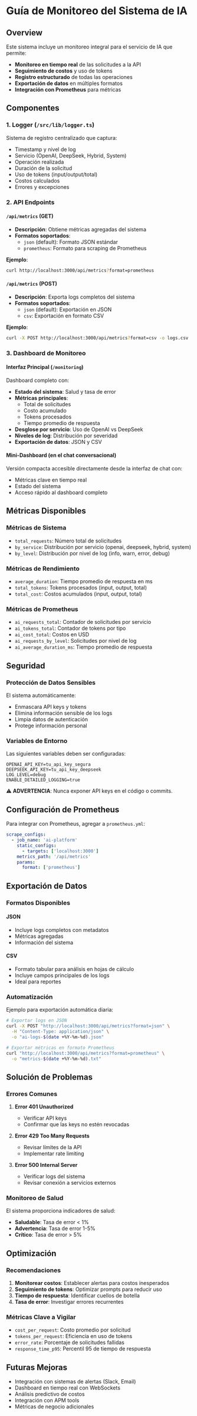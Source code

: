 # Guía de Monitoreo del Sistema de IA

## Overview

Este sistema incluye un monitoreo integral para el servicio de IA que permite:

- **Monitoreo en tiempo real** de las solicitudes a la API
- **Seguimiento de costos** y uso de tokens
- **Registro estructurado** de todas las operaciones
- **Exportación de datos** en múltiples formatos
- **Integración con Prometheus** para métricas

## Componentes

### 1. Logger (`/src/lib/logger.ts`)

Sistema de registro centralizado que captura:

- Timestamp y nivel de log
- Servicio (OpenAI, DeepSeek, Hybrid, System)
- Operación realizada
- Duración de la solicitud
- Uso de tokens (input/output/total)
- Costos calculados
- Errores y excepciones

### 2. API Endpoints

#### `/api/metrics` (GET)

- **Descripción**: Obtiene métricas agregadas del sistema
- **Formatos soportados**:
  - `json` (default): Formato JSON estándar
  - `prometheus`: Formato para scraping de Prometheus

**Ejemplo**:
```bash
curl http://localhost:3000/api/metrics?format=prometheus
```

#### `/api/metrics` (POST)

- **Descripción**: Exporta logs completos del sistema
- **Formatos soportados**:
  - `json` (default): Exportación en JSON
  - `csv`: Exportación en formato CSV

**Ejemplo**:
```bash
curl -X POST http://localhost:3000/api/metrics?format=csv -o logs.csv
```

### 3. Dashboard de Monitoreo

#### Interfaz Principal (`/monitoring`)

Dashboard completo con:

- **Estado del sistema**: Salud y tasa de error
- **Métricas principales**:
  - Total de solicitudes
  - Costo acumulado
  - Tokens procesados
  - Tiempo promedio de respuesta
- **Desglose por servicio**: Uso de OpenAI vs DeepSeek
- **Niveles de log**: Distribución por severidad
- **Exportación de datos**: JSON y CSV

#### Mini-Dashboard (en el chat conversacional)

Versión compacta accesible directamente desde la interfaz de chat con:

- Métricas clave en tiempo real
- Estado del sistema
- Acceso rápido al dashboard completo

## Métricas Disponibles

### Métricas de Sistema

- `total_requests`: Número total de solicitudes
- `by_service`: Distribución por servicio (openai, deepseek, hybrid, system)
- `by_level`: Distribución por nivel de log (info, warn, error, debug)

### Métricas de Rendimiento

- `average_duration`: Tiempo promedio de respuesta en ms
- `total_tokens`: Tokens procesados (input, output, total)
- `total_cost`: Costos acumulados (input, output, total)

### Métricas de Prometheus

- `ai_requests_total`: Contador de solicitudes por servicio
- `ai_tokens_total`: Contador de tokens por tipo
- `ai_cost_total`: Costos en USD
- `ai_requests_by_level`: Solicitudes por nivel de log
- `ai_average_duration_ms`: Tiempo promedio de respuesta

## Seguridad

### Protección de Datos Sensibles

El sistema automáticamente:

- Enmascara API keys y tokens
- Elimina información sensible de los logs
- Limpia datos de autenticación
- Protege información personal

### Variables de Entorno

Las siguientes variables deben ser configuradas:

```env
OPENAI_API_KEY=tu_api_key_segura
DEEPSEEK_API_KEY=tu_api_key_deepseek
LOG_LEVEL=debug
ENABLE_DETAILED_LOGGING=true
```

⚠️ **ADVERTENCIA**: Nunca exponer API keys en el código o commits.

## Configuración de Prometheus

Para integrar con Prometheus, agregar a `prometheus.yml`:

```yaml
scrape_configs:
  - job_name: 'ai-platform'
    static_configs:
      - targets: ['localhost:3000']
    metrics_path: '/api/metrics'
    params:
      format: ['prometheus']
```

## Exportación de Datos

### Formatos Disponibles

#### JSON
- Incluye logs completos con metadatos
- Métricas agregadas
- Información del sistema

#### CSV
- Formato tabular para análisis en hojas de cálculo
- Incluye campos principales de los logs
- Ideal para reportes

### Automatización

Ejemplo para exportación automática diaria:

```bash
# Exportar logs en JSON
curl -X POST "http://localhost:3000/api/metrics?format=json" \
  -H "Content-Type: application/json" \
  -o "ai-logs-$(date +%Y-%m-%d).json"

# Exportar métricas en formato Prometheus
curl "http://localhost:3000/api/metrics?format=prometheus" \
  -o "metrics-$(date +%Y-%m-%d).txt"
```

## Solución de Problemas

### Errores Comunes

1. **Error 401 Unauthorized**
   - Verificar API keys
   - Confirmar que las keys no estén revocadas

2. **Error 429 Too Many Requests**
   - Revisar límites de la API
   - Implementar rate limiting

3. **Error 500 Internal Server**
   - Verificar logs del sistema
   - Revisar conexión a servicios externos

### Monitoreo de Salud

El sistema proporciona indicadores de salud:

- **Saludable**: Tasa de error < 1%
- **Advertencia**: Tasa de error 1-5%
- **Crítico**: Tasa de error > 5%

## Optimización

### Recomendaciones

1. **Monitorear costos**: Establecer alertas para costos inesperados
2. **Seguimiento de tokens**: Optimizar prompts para reducir uso
3. **Tiempo de respuesta**: Identificar cuellos de botella
4. **Tasa de error**: Investigar errores recurrentes

### Métricas Clave a Vigilar

- `cost_per_request`: Costo promedio por solicitud
- `tokens_per_request`: Eficiencia en uso de tokens
- `error_rate`: Porcentaje de solicitudes fallidas
- `response_time_p95`: Percentil 95 de tiempo de respuesta

## Futuras Mejoras

- Integración con sistemas de alertas (Slack, Email)
- Dashboard en tiempo real con WebSockets
- Análisis predictivo de costos
- Integración con APM tools
- Métricas de negocio adicionales